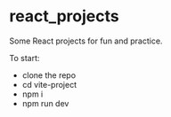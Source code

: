 # react_projects
Some React projects for fun and practice.

To start:
- clone the repo
- cd vite-project
- npm i
- npm run dev
